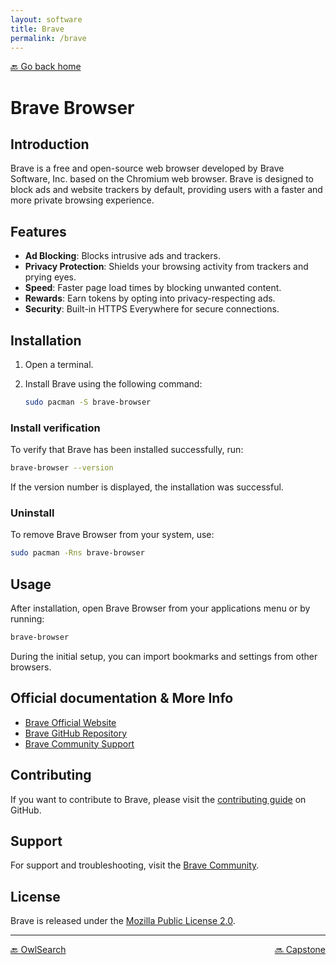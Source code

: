 ```yaml
---
layout: software
title: Brave
permalink: /brave
---
```


[🔙 Go back home](/)

# Brave Browser

## Introduction
Brave is a free and open-source web browser developed by Brave Software, Inc. based on the Chromium web browser. Brave is designed to block ads and website trackers by default, providing users with a faster and more private browsing experience.

## Features

- **Ad Blocking**: Blocks intrusive ads and trackers.
- **Privacy Protection**: Shields your browsing activity from trackers and prying eyes.
- **Speed**: Faster page load times by blocking unwanted content.
- **Rewards**: Earn tokens by opting into privacy-respecting ads.
- **Security**: Built-in HTTPS Everywhere for secure connections.

## Installation

1. Open a terminal.
2. Install Brave using the following command:

   ```sh
   sudo pacman -S brave-browser
   ```

### Install verification
To verify that Brave has been installed successfully, run:

   ```sh
   brave-browser --version
   ```

If the version number is displayed, the installation was successful.

### Uninstall
To remove Brave Browser from your system, use:

   ```sh
   sudo pacman -Rns brave-browser
   ```

## Usage

After installation, open Brave Browser from your applications menu or by running:

   ```sh
   brave-browser
   ```

During the initial setup, you can import bookmarks and settings from other browsers.

## Official documentation & More Info
- [Brave Official Website](https://brave.com/)
- [Brave GitHub Repository](https://github.com/brave/brave-browser)
- [Brave Community Support](https://community.brave.com/)

## Contributing
If you want to contribute to Brave, please visit the [contributing guide](https://github.com/brave/brave-browser/blob/master/CONTRIBUTING.md) on GitHub.

## Support
For support and troubleshooting, visit the [Brave Community](https://community.brave.com/).

## License
Brave is released under the [Mozilla Public License 2.0](https://github.com/brave/brave-browser/blob/master/LICENSE).

---

<div style="display: flex; justify-content: space-between;">
  <a href="owlsearch">🔙 OwlSearch</a>
  <a href="capstone">🔜 Capstone</a>
</div>